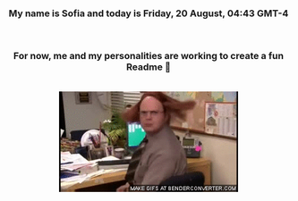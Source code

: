 


<div align="center">
<h3 >My name is Sofia and today is Friday, 20 August, 04:43 GMT-4</h3><br>
<h3 >For now, me and my personalities are working to create a fun Readme 👋
</h3><br>
<img src='img/dwight.gif' alt='working...'/>
</div>
